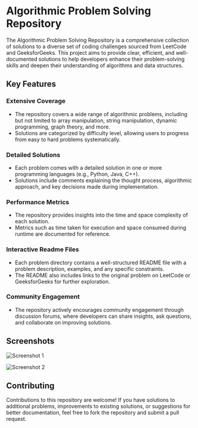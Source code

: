 # Algorithmic Problem Solving Repository

The Algorithmic Problem Solving Repository is a comprehensive collection of solutions to a diverse set of coding challenges sourced from LeetCode and GeeksforGeeks. This project aims to provide clear, efficient, and well-documented solutions to help developers enhance their problem-solving skills and deepen their understanding of algorithms and data structures.

## Key Features

### Extensive Coverage
- The repository covers a wide range of algorithmic problems, including but not limited to array manipulation, string manipulation, dynamic programming, graph theory, and more.
- Solutions are categorized by difficulty level, allowing users to progress from easy to hard problems systematically.

### Detailed Solutions
- Each problem comes with a detailed solution in one or more programming languages (e.g., Python, Java, C++).
- Solutions include comments explaining the thought process, algorithmic approach, and key decisions made during implementation.

### Performance Metrics
- The repository provides insights into the time and space complexity of each solution.
- Metrics such as time taken for execution and space consumed during runtime are documented for reference.

### Interactive Readme Files
- Each problem directory contains a well-structured README file with a problem description, examples, and any specific constraints.
- The README also includes links to the original problem on LeetCode or GeeksforGeeks for further exploration.

### Community Engagement
- The repository actively encourages community engagement through discussion forums, where developers can share insights, ask questions, and collaborate on improving solutions.

## Screenshots

![Screenshot 1](https://github.com/PagalavanPagal66/Leetcode_Solutions/assets/125946240/f12a8227-3f20-4c69-a3dd-4322f2acd8ce)

![Screenshot 2](https://github.com/PagalavanPagal66/Leetcode_Solutions/assets/125946240/fc4c0d5f-06b6-453e-b7a2-0409e64c6eff)

## Contributing

Contributions to this repository are welcome! If you have solutions to additional problems, improvements to existing solutions, or suggestions for better documentation, feel free to fork the repository and submit a pull request.

